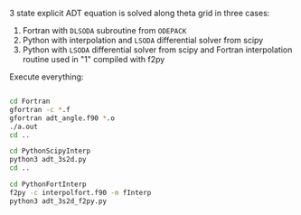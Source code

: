 3 state explicit ADT equation is solved along theta grid in three cases:
1. Fortran with `DLSODA` subroutine from `ODEPACK`
2. Python with interpolation and `LSODA` differential solver from scipy
3. Python with `LSODA` differential solver from scipy and Fortran interpolation routine used in "1" compiled with f2py

Execute everything:
```bash

cd Fortran 
gfortran -c *.f
gfortran adt_angle.f90 *.o
./a.out
cd ..

cd PythonScipyInterp
python3 adt_3s2d.py
cd ..

cd PythonFortInterp
f2py -c interpolfort.f90 -m fInterp
python3 adt_3s2d_f2py.py

```
